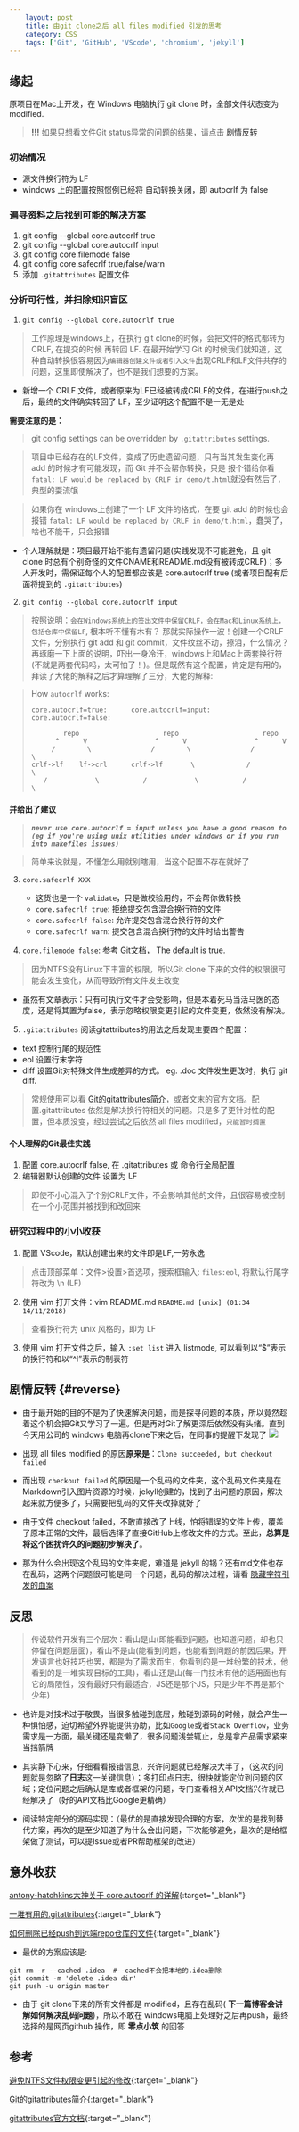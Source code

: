 ```yaml
---
    layout: post
    title: 由git clone之后 all files modified 引发的思考
    category: CSS
    tags: ['Git', 'GitHub', 'VScode', 'chromium', 'jekyll']
---
```


## 缘起
原项目在Mac上开发，在 Windows 电脑执行 git clone 时，全部文件状态变为 modified.
> **!!!** 如果只想看文件Git status异常的问题的结果，请点击 [剧情反转](#reverse)

### 初始情况
- 源文件换行符为 LF
- windows 上的配置按照惯例已经将 自动转换关闭，即 autocrlf 为 false

### 遍寻资料之后找到可能的解决方案
1. git config --global core.autocrlf true
2. git config --global core.autocrlf input
3. git config core.filemode false
4. git config core.safecrlf true/false/warn
4. 添加 `.gitattributes` 配置文件

### 分析可行性，并扫除知识盲区
1. `git config --global core.autocrlf true`
> 工作原理是windows上，在执行 git clone的时候，会把文件的格式都转为 CRLF, 在提交的时候 再转回 LF. 在最开始学习 Git 的时候我们就知道，这种自动转换很容易因为`编辑器创建文件或者引入文件`出现CRLF和LF文件共存的问题，这里即使解决了，也不是我们想要的方案。

- 新增一个 CRLF 文件，或者原来为LF已经被转成CRLF的文件，在进行push之后，最终的文件确实转回了 LF，至少证明这个配置不是一无是处

**需要注意的是：**

> git config settings can be overridden by `.gitattributes` settings.

> 项目中已经存在的LF文件，变成了历史遗留问题，只有当其发生变化再 add 的时候才有可能发现，而 Git 并不会帮你转换，只是 报个错给你看`fatal: LF would be replaced by CRLF in demo/t.html`就没有然后了，典型的耍流氓

> 如果你在 windows上创建了一个 LF 文件的格式，在要 git add 的时候也会报错 `fatal: LF would be replaced by CRLF in demo/t.html`，蠢哭了，啥也不能干，只会报错


- 个人理解就是：项目最开始不能有遗留问题(实践发现不可能避免，且 git clone 时总有个别奇怪的文件CNAME和README.md没有被转成CRLF)；多人开发时，需保证每个人的配置都应该是 core.autocrlf true (或者项目配有后面将提到的 `.gitattributes`)

2. `git config --global core.autocrlf input`
> 按照说明：`会在Windows系统上的签出文件中保留CRLF，会在Mac和Linux系统上，包括仓库中保留LF`, 根本听不懂有木有？ 那就实际操作一波！创建一个CRLF 文件，分别执行 git add 和 git commit，文件纹丝不动，擦泪，什么情况？ 再琢磨一下上面的说明，吓出一身冷汗，windows上和Mac上两套换行符(不就是两套代码吗，太可怕了！)。但是既然有这个配置，肯定是有用的，拜读了大佬的解释之后才算理解了三分，大佬的解释:

> How `autocrlf` works:
> ```
> core.autocrlf=true:      core.autocrlf=input:     core.autocrlf=false:
> 
>         repo                     repo                     repo
>       ^      V                 ^      V                 ^      V
>      /        \               /        \               /        \
> crlf->lf    lf->crl      crlf->lf       \             /          \       
>    /            \           /            \           /            \
> ```

#### 并给出了建议
> ***`never use core.autocrlf = input unless you have a good reason to (eg if you're using unix utilities under windows or if you run into makefiles issues)`***

> 简单来说就是，不懂怎么用就别瞎用，当这个配置不存在就好了

3. `core.safecrlf XXX`
    - 这货也是一个 `validate`，只是做校验用的，不会帮你做转换
    - `core.safecrlf true`: 拒绝提交包含混合换行符的文件
    - `core.safecrlf false`: 允许提交包含混合换行符的文件
    - `core.safecrlf warn`: 提交包含混合换行符的文件时给出警告

4. `core.filemode false`: 参考 [Git文档](https://mirrors.edge.kernel.org/pub/software/scm/git/docs/git-config.html)， The default is true.
> 因为NTFS没有Linux下丰富的权限，所以Git clone 下来的文件的权限很可能会发生变化，从而导致所有文件发生改变
    
- 虽然有文章表示：只有可执行文件才会受影响，但是本着死马当活马医的态度，还是将其置为false，表示忽略权限变更引起的文件变更，依然没有解决。

5. `.gitattributes`
阅读gitattributes的用法之后发现主要四个配置：
- text 控制行尾的规范性
- eol 设置行末字符
- diff 设置Git对特殊文件生成差异的方式。 eg. .doc 文件发生更改时，执行 git diff.
> 常规使用可以看 [Git的gitattributes简介](https://www.jianshu.com/p/bcdb8fff1687)，或者文末的官方文档。配置.gitattributes 依然是解决换行符相关的问题。只是多了更针对性的配置，但本质没变，经过尝试之后依然 all files modified，`只能暂时搁置`

#### 个人理解的Git最佳实践
1. 配置 core.autocrlf false, 在 .gitattributes 或 命令行全局配置
2. 编辑器默认创建的文件 设置为 LF
> 即使不小心混入了个别CRLF文件，不会影响其他的文件，且很容易被控制在一个小范围并被找到和改回来

### 研究过程中的小小收获
1. 配置 VScode，默认创建出来的文件即是LF,一劳永逸
> 点击顶部菜单：文件>设置>首选项，搜索框输入: `files:eol`, 将默认行尾字符改为 \n (LF)
2. 使用 vim 打开文件：vim README.md
`README.md [unix] (01:34 14/11/2018)`
> 查看换行符为 unix 风格的，即为 LF
3. 使用 vim 打开文件之后，输入 `:set list` 进入 listmode, 可以看到以“$”表示的换行符和以“^I”表示的制表符

## 剧情反转 {#reverse}
- 由于最开始的目的不是为了快速解决问题，而是探寻问题的本质，所以竟然趁着这个机会把Git又学习了一遍。但是再对Git了解更深后依然没有头绪。直到今天用公司的 windows 电脑再clone下来之后，在同事的提醒下发现了
![](/public/img/1113/err_check.jpg)

- 出现 all files modified 的原因**原来是**：`Clone succeeded, but checkout failed`
- 而出现 `checkout failed` 的原因是一个乱码的文件夹，这个乱码文件夹是在Markdown引入图片资源的时候，jekyll创建的，找到了出问题的原因，解决起来就方便多了，只需要把乱码的文件夹改掉就好了
- 由于文件 checkout failed，不敢直接改了上线，怕将错误的文件上传，覆盖了原本正常的文件，最后选择了直接GitHub上修改文件的方式。至此，**总算是将这个困扰许久的问题初步解决了**。
- 那为什么会出现这个乱码的文件夹呢，难道是 jekyll 的锅？还有md文件也存在乱码，这两个问题很可能是同一个问题，乱码的解决过程，请看 [隐藏字符引发的血案](/css/2018/11/15/ghost_chars/)

## 反思
> 传说软件开发有三个层次：看山是山(即能看到问题，也知道问题，却也只停留在问题层面)，看山不是山(能看到问题，也能看到问题的前因后果，开发语言也好技巧也罢，都是为了需求而生，你看到的是一堆纷繁的技术，他看到的是一堆实现目标的工具)，看山还是山(每一门技术有他的适用面也有它的局限性，没有最好只有最适合，JS还是那个JS，只是少年不再是那个少年)

- 也许是对技术过于敬畏，当很多触碰到底层，触碰到源码的时候，就会产生一种惧怕感，迫切希望外界能提供协助，比如`Google`或者`Stack Overflow`，业务需求是一方面，最关键还是变懒了，很多问题浅尝辄止，总是拿产品需求紧来当挡箭牌

- 其实静下心来，仔细看看报错信息，兴许问题就已经解决大半了，（这次的问题就是忽略了**日志**这一关键信息）；多打印点日志，很快就能定位到问题的区域；定位问题之后确认是库或者框架的问题，专门查看相关API文档兴许就已经解决了（好的API文档比Google更精确）

- 阅读特定部分的源码实现：（最优的是直接发现合理的方案，次优的是找到替代方案，再次的是至少知道了为什么会出问题，下次能够避免，最次的是给框架做了测试，可以提Issue或者PR帮助框架的改进）


## 意外收获
[antony-hatchkins大神关于 core.autocrlf 的详解](https://stackoverflow.com/questions/1967370/git-replacing-lf-with-crlf){:target="_blank"}

[一堆有用的.gitattributes](https://github.com/alexkaratarakis/gitattributes){:target="_blank"}

[如何删除已经push到远端repo仓库的文件](https://www.zhihu.com/question/20418177){:target="_blank"}
- 最优的方案应该是:

```
git rm -r --cached .idea  #--cached不会把本地的.idea删除
git commit -m 'delete .idea dir'
git push -u origin master
```
- 由于 git clone下来的所有文件都是 modified，且存在乱码( **下一篇博客会讲解如何解决乱码问题**)，所以不敢在 windows电脑上处理好之后再push，最终选择的是网页github 操作，即 **零点小筑** 的回答

## 参考
[避免NTFS文件权限变更引起的修改](https://www.jianshu.com/p/3b0a9904daca){:target="_blank"}

[Git的gitattributes简介](https://www.jianshu.com/p/bcdb8fff1687){:target="_blank"}

[gitattributes官方文档](https://git-scm.com/docs/gitattributes){:target="_blank"}